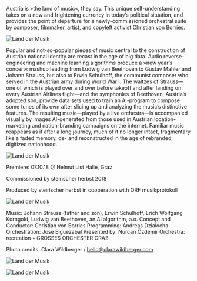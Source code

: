 Austria is »the land of music«, they say. This unique self-understanding takes on a new and frightening currency in today’s political situation, and provides the point of departure for a newly-commissioned orchestral suite by composer, filmmaker, artist, and copyleft activist Christian von Borries.

![Land der Musik](/land-der-musik/land-der-musik-1.jpg)

Popular and not-so-popular pieces of music central to the construction of Austrian national identity are recast in the age of big data. Audio reverse-engineering and machine learning algorithms produce a »new year’s concert« mashup leading from Ludwig van Beethoven to Gustav Mahler and Johann Strauss, but also to Erwin Schulhoff, the communist composer who served in the Austrian army during World War I. The waltzes of Strauss—one of which is played over and over before takeoff and after landing on every Austrian Airlines flight—and the symphonies of Beethoven, Austria’s adopted son, provide data sets used to train an AI-program to compose some tunes of its own after slicing up and analyzing the music’s distinctive features. The resulting music—played by a live orchestra—is accompanied visually by images AI-generated from those used in Austrian location-marketing and nation-branding campaigns on the internet. Familiar music reappears as if after a long journey, much of it no longer intact, fragmentary like a faded memory, de- and reconstructed in the age of rebranded, digitized nationhood.

![Land der Musik](/land-der-musik/land-der-musik-2.jpg)

Premiere: 07.10.18
@ Helmut List Halle, Graz

Commissioned by steirischer herbst 2018

Produced by steirischer herbst in cooperation with ORF musikprotokoll 

![Land der Musik](/land-der-musik/land-der-musik-3.jpg)

Music: Johann Strauss (father and son), Erwin Schulhoff, Erich Wolfgang Korngold, Ludwig van Beethoven, an AI algorithm, a.o.
Concept and Conductor: Christian von Borries
Programming: Andreas Dzialocha
Orchestration: Jose Elguezabal
Presented by: Nurcan Özdemir
Orchestra: recreation • GROSSES ORCHESTER GRAZ

Photo credits: Clara Wildberger / hello@clarawildberger.com

![Land der Musik](/land-der-musik/land-der-musik-4.jpg)

![Land der Musik](/land-der-musik/land-der-musik-5.jpg)
